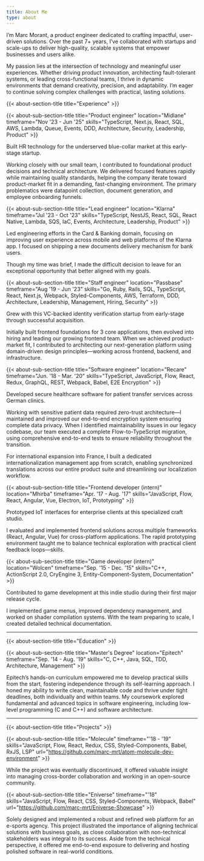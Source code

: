 ```yaml
---
title: About Me
type: about
---
```


I’m Marc Morant, a product engineer dedicated to crafting impactful, user-driven solutions. Over the past 7+ years, I’ve collaborated with startups and scale-ups to deliver high-quality, scalable systems that empower businesses and users alike.

My passion lies at the intersection of technology and meaningful user experiences. Whether driving product innovation, architecting fault-tolerant systems, or leading cross-functional teams, I thrive in dynamic environments that demand creativity, precision, and adaptability.
I’m eager to continue solving complex challenges with practical, lasting solutions.

{{< about-section-title title="Experience" >}}

{{< about-sub-section-title title="Product engineer" location="Midlane" timeframe="Nov '23 - Jun '25" skills="TypeScript, Next.js, React, SQL, AWS, Lambda, Queue, Events, DDD, Architecture, Security, Leadership, Product" >}}

Built HR technology for the underserved blue-collar market at this early-stage startup.

Working closely with our small team, I contributed to foundational product decisions and technical architecture. We delivered focused features rapidly while maintaining quality standards, helping the company iterate toward product-market fit in a demanding, fast-changing environment.
The primary problematics were datapoint collection, document generation, and employee onboarding funnels.

{{< about-sub-section-title title="Lead engineer" location="Klarna" timeframe="Jul '23 - Oct '23" skills="TypeScript, NestJS, React, SQL, React Native, Lambda, SQS, IaC, Events, Architecture, Leadership, Product" >}}

Led engineering efforts in the Card & Banking domain, focusing on improving user experience across mobile and web platforms of the Klarna app. I focused on shipping a new documents delivery mechanism for bank users.

Though my time was brief, I made the difficult decision to leave for an exceptional opportunity that better aligned with my goals.

{{< about-sub-section-title title="Staff engineer" location="Passbase" timeframe="Aug '19 - Jun '23" skills="Go, Ruby, Rails, SQL, TypeScript, React, Next.js, Webpack, Styled-Components, AWS, Terraform, DDD, Architecture, Leadership, Management, Hiring, Security" >}}

Grew with this VC-backed identity verification startup from early-stage through successful acquisition.

Initially built frontend foundations for 3 core applications, then evolved into hiring and leading our growing frontend team. When we achieved product-market fit, I contributed to architecting our next-generation platform using domain-driven design principles—working across frontend, backend, and infrastructure.

{{< about-sub-section-title title="Software engineer" location="Recare" timeframe="Jun. '18 - Mar. '20" skills="TypeScript, JavaScript, Flow, React, Redux, GraphQL, REST, Webpack, Babel, E2E Encryption" >}}

Developed secure healthcare software for patient transfer services across German clinics.

Working with sensitive patient data required zero-trust architecture—I maintained and improved our end-to-end encryption system ensuring complete data privacy. When I identified maintainability issues in our legacy codebase, our team executed a complete Flow-to-TypeScript migration, using comprehensive end-to-end tests to ensure reliability throughout the transition.

For international expansion into France, I built a dedicated internationalization management app from scratch, enabling synchronized translations across our entire product suite and streamlining our localization workflow.

{{< about-sub-section-title title="Frontend developer (intern)" location="Mhirba" timeframe="Apr. '17 - Aug. '17" skills="JavaScript, Flow, React, Angular, Vue, Electron, IoT, Prototyping" >}}

Prototyped IoT interfaces for enterprise clients at this specialized craft studio.

I evaluated and implemented frontend solutions across multiple frameworks (React, Angular, Vue) for cross-platform applications. The rapid prototyping environment taught me to balance technical exploration with practical client feedback loops—skills.

{{< about-sub-section-title title="Game developer (intern)" location="Wolcen" timeframe="Sep. '15 - Dec. '15" skills="C++, ActionScript 2.0, CryEngine 3, Entity-Component-System, Documentation" >}}

Contributed to game development at this indie studio during their first major release cycle.

I implemented game menus, improved dependency management, and worked on shader compilation systems. With the team preparing to scale, I created detailed technical documentation.

---

{{< about-section-title title="Education" >}}

{{< about-sub-section-title title="Master's Degree" location="Epitech" timeframe="Sep. '14 - Aug. '19" skills="C, C++, Java, SQL, TDD, Architecture, Management" >}}

Epitech’s hands-on curriculum empowered me to develop practical skills from the start, fostering independence through its self-learning approach. I honed my ability to write clean, maintainable code and thrive under tight deadlines, both individually and within teams. My coursework explored fundamental and advanced topics in software engineering, including low-level programming (C and C++) and software architecture.

---

{{< about-section-title title="Projects" >}}

{{< about-sub-section-title title="Molecule" timeframe="'18 - '19" skills="JavaScript, Flow, React, Redux, CSS, Styled-Components, Babel, RxJS, LSP" url="https://github.com/marc-mrt/atom-molecule-dev-environment" >}}

While the project was eventually discontinued, it offered valuable insight into managing cross-border collaboration and working in an open-source community.

{{< about-sub-section-title title="Eniverse" timeframe="'18" skills="JavaScript, Flow, React, CSS, Styled-Components, Webpack, Babel" url="https://github.com/marc-mrt/Eniverse-Showcase" >}}

Solely designed and implemented a robust and refined web platform for an e-sports agency. This project illustrated the importance of aligning technical solutions with business goals, as close collaboration with non-technical stakeholders was integral to its success. Aside from the technical perspective, it offered me end-to-end exposure to delivering and hosting polished software in real-world conditions.
